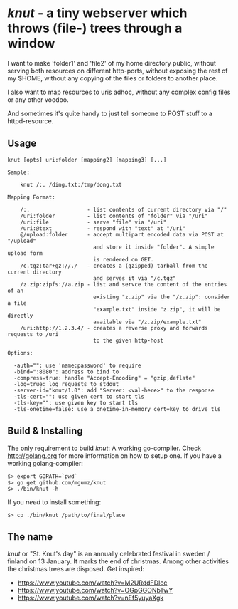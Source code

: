 # *knut* - a tiny webserver which throws (file-) trees through a window

I want to make 'folder1' and 'file2' of my home directory public, without
serving both resources on different http-ports, without exposing the rest
of my $HOME, without any copying of the files or folders to another place.

I also want to map resources to uris adhoc, without any complex config files
or any other voodoo.

And sometimes it's quite handy to just tell someone to POST stuff to a
httpd-resource.

## Usage

    knut [opts] uri:folder [mapping2] [mapping3] [...]

    Sample:

        knut /:. /ding.txt:/tmp/dong.txt

    Mapping Format:

        /:.                  - list contents of current directory via "/"
        /uri:folder          - list contents of "folder" via "/uri"
        /uri:file            - serve "file" via "/uri"
        /uri:@text           - respond with "text" at "/uri"
        @/upload:folder      - accept multipart encoded data via POST at "/upload"
                               and store it inside "folder". A simple upload form
                               is rendered on GET.
        /c.tgz:tar+gz://./   - creates a (gzipped) tarball from the current directory
                               and serves it via "/c.tgz"
        /z.zip:zipfs://a.zip - list and servce the content of the entries of an
                               existing "z.zip" via the "/z.zip": consider a file
                               "example.txt" inside "z.zip", it will be directly
                               available via "/z.zip/example.txt"
        /uri:http://1.2.3.4/ - creates a reverse proxy and forwards requests to /uri
                               to the given http-host

    Options:
    
      -auth="": use 'name:password' to require
      -bind=":8080": address to bind to
      -compress=true: handle "Accept-Encoding" = "gzip,deflate"
      -log=true: log requests to stdout
      -server-id="knut/1.0": add "Server: <val-here>" to the response
      -tls-cert="": use given cert to start tls
      -tls-key="": use given key to start tls
      -tls-onetime=false: use a onetime-in-memory cert+key to drive tls


## Build & Installing

The only requirement to build *knut*: A working go-compiler. Check
http://golang.org for more information on how to setup one. If you
have a working golang-compiler:

    $> export GOPATH=`pwd`
    $> go get github.com/mgumz/knut
    $> ./bin/knut -h

If you *need* to install something:

    $> cp ./bin/knut /path/to/final/place

## The name

*knut* or "St. Knut's day" is an annually celebrated festival in sweden /
finland on 13 January. It marks the end of christmas. Among other
activities the christmas trees are disposed. Get inspired:

* https://www.youtube.com/watch?v=M2URddFDIcc
* https://www.youtube.com/watch?v=OGpGGONbTwY
* https://www.youtube.com/watch?v=nEf5yuyaXgk
